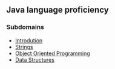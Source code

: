 ## Java language proficiency
### Subdomains
* [Introdution](Java/Introduction/)
* [Strings](Java/Strings/)
* [Object Oriented Programming](Java/OOP/)
* [Data Structures](Java/DataStructures/)

